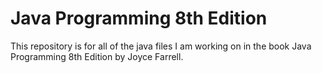 # Java Programming 8th Edition
This repository is for all of the java files I am working on in the book Java Programming 8th Edition by Joyce Farrell.
